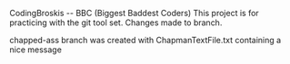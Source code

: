 
CodingBroskis -- BBC (Biggest Baddest Coders) <n>
This project is for practicing with the git tool set. Changes made to branch.

chapped-ass branch was created with ChapmanTextFile.txt containing a nice message
